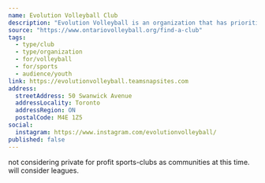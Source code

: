 ```yaml
---
name: Evolution Volleyball Club
description: "Evolution Volleyball is an organization that has prioritized character development, relationship building and positive experiences as fundamental to our programming. We are a comprehensive service volleyball club that has developed from a grass roots approach. We train at high intensity because winning is flat out fun."
source: "https://www.ontariovolleyball.org/find-a-club"
tags:
  - type/club
  - type/organization
  - for/volleyball
  - for/sports
  - audience/youth
link: https://evolutionvolleyball.teamsnapsites.com
address:
  streetAddress: 50 Swanwick Avenue
  addressLocality: Toronto
  addressRegion: ON
  postalCode: M4E 1Z5
social:
  instagram: https://www.instagram.com/evolutionvolleyball/
published: false
---
```


not considering private for profit sports-clubs as communities at this time.
will consider leagues.
